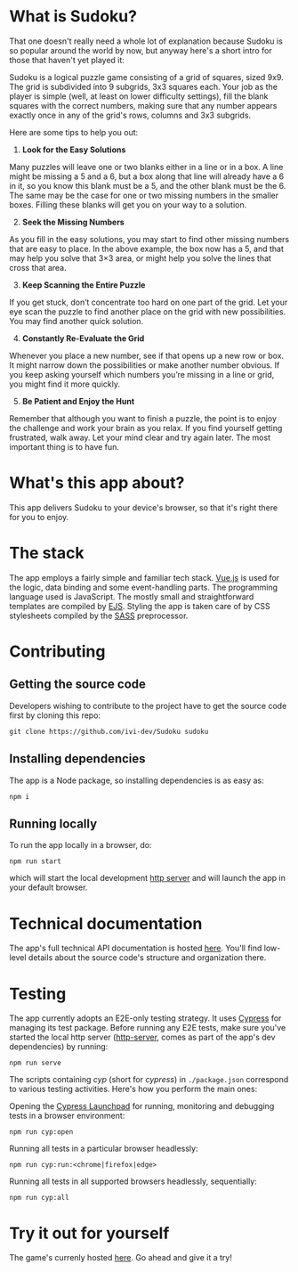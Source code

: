 # What is Sudoku?

That one doesn't really need a whole lot of 
explanation because Sudoku is so popular around the 
world by now, but anyway here's a short intro for 
those that haven't yet played it:

Sudoku is a logical puzzle game consisting
of a grid of squares, sized 9x9. The grid is subdivided
into 9 subgrids, 3x3 squares each. Your job as the player 
is simple (well, at least on lower difficulty settings), 
fill the blank squares with the correct numbers, making 
sure that any number appears exactly once in any of the 
grid's rows, columns and 3x3 subgrids.

Here are some tips to help you out:

1. **Look for the Easy Solutions**

Many puzzles will leave one or two blanks either in a line or in 
a box. A line might be missing a 5 and a 6, but a box along that 
line will already have a 6 in it, so you know this blank must be 
a 5, and the other blank must be the 6. The same may be the case 
for one or two missing numbers in the smaller boxes. Filling these 
blanks will get you on your way to a solution.

2. **Seek the Missing Numbers**

As you fill in the easy solutions, you may start to find other 
missing numbers that are easy to place. In the above example, 
the box now has a 5, and that may help you solve that 3×3 area,
or might help you solve the lines that cross that area.

3. **Keep Scanning the Entire Puzzle**

If you get stuck, don’t concentrate too hard on one part of the 
grid. Let your eye scan the puzzle to find another place on the 
grid with new possibilities. You may find another quick solution.

4. **Constantly Re-Evaluate the Grid**

Whenever you place a new number, see if that opens up a new row 
or box. It might narrow down the possibilities or make another 
number obvious. If you keep asking yourself which numbers you’re 
missing in a line or grid, you might find it more quickly.

5. **Be Patient and Enjoy the Hunt**

Remember that although you want to finish a puzzle, the point is 
to enjoy the challenge and work your brain as you relax. If you 
find yourself getting frustrated, walk away. Let your mind clear 
and try again later. The most important thing is to have fun.

# What's this app about?

This app delivers Sudoku to your device's browser, so that
it's right there for you to enjoy.

# The stack

The app employs a fairly simple and familiar tech stack.
[Vue.js](https://vuejs.org/guide/introduction.html) is used for
the logic, data binding and some event-handling parts. The
programming language used is JavaScript. The mostly small and 
straightforward templates are compiled by [EJS](https://ejs.co/). 
Styling the app is taken care of by CSS stylesheets compiled by the 
[SASS](https://sass-lang.com/) preprocessor.

# Contributing

## Getting the source code

Developers wishing to contribute to the project have to get the 
source code first by cloning this repo:

	git clone https://github.com/ivi-dev/Sudoku sudoku

## Installing dependencies

The app is a Node package, so installing dependencies is as easy as:

	npm i

## Running locally

To run the app locally in a browser, do:

	npm run start

which will start the local development 
[http server](https://www.npmjs.com/package/http-server) 
and will launch the app in your default browser.

# Technical documentation

The app's full technical API documentation is hosted 
[here](https://ivi-dev.github.io/Sudoku/docs). 
You'll find low-level details about the source code's 
structure and organization there.

# Testing

The app currently adopts an E2E-only testing strategy. It uses 
[Cypress](https://www.cypress.io/) for managing its test 
package. Before running any E2E tests, make sure you've started the
local http server ([http-server](https://www.npmjs.com/package/http-server), 
comes as part of the app's dev dependencies) by running:

	npm run serve

The scripts containing *cyp* (short for *cypress*) in 
`./package.json` correspond to various testing activities. Here's
how you perform the main ones:

Opening the 
[Cypress Launchpad](https://docs.cypress.io/guides/getting-started/opening-the-app#The-Launchpad)
for running, monitoring and debugging tests in a browser environment:

	npm run cyp:open

Running all tests in a particular browser headlessly:

	npm run cyp:run:<chrome|firefox|edge>

Running all tests in all supported browsers headlessly, sequentially:

	npm run cyp:all

# Try it out for yourself

The game's currenly hosted 
[here](https://ivi-dev.github.io/Sudoku/). 
Go ahead and give it a try!